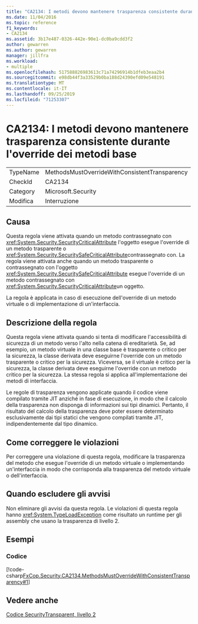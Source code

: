 ```yaml
---
title: "CA2134: I metodi devono mantenere trasparenza consistente durante l'override dei metodi base"
ms.date: 11/04/2016
ms.topic: reference
f1_keywords:
- CA2134
ms.assetid: 3b17e487-0326-442e-90e1-dc0ba9cdd3f2
author: gewarren
ms.author: gewarren
manager: jillfra
ms.workload:
- multiple
ms.openlocfilehash: 517588826983613c71a74296914b1dfeb3eaa2b4
ms.sourcegitcommit: e98db44f3a33529b0ba188d24390efd09e548191
ms.translationtype: MT
ms.contentlocale: it-IT
ms.lasthandoff: 09/25/2019
ms.locfileid: "71253307"
---
```

# <a name="ca2134-methods-must-keep-consistent-transparency-when-overriding-base-methods"></a>CA2134: I metodi devono mantenere trasparenza consistente durante l'override dei metodi base

|||
|-|-|
|TypeName|MethodsMustOverrideWithConsistentTransparency|
|CheckId|CA2134|
|Category|Microsoft.Security|
|Modifica|Interruzione|

## <a name="cause"></a>Causa
Questa regola viene attivata quando un metodo contrassegnato con <xref:System.Security.SecurityCriticalAttribute> l'oggetto esegue l'override di un metodo trasparente o <xref:System.Security.SecuritySafeCriticalAttribute>contrassegnato con. La regola viene attivata anche quando un metodo trasparente o contrassegnato con l'oggetto <xref:System.Security.SecuritySafeCriticalAttribute> esegue l'override di un metodo contrassegnato con <xref:System.Security.SecurityCriticalAttribute>un oggetto.

La regola è applicata in caso di esecuzione dell'override di un metodo virtuale o di implementazione di un'interfaccia.

## <a name="rule-description"></a>Descrizione della regola
Questa regola viene attivata quando si tenta di modificare l'accessibilità di sicurezza di un metodo verso l'alto nella catena di ereditarietà. Se, ad esempio, un metodo virtuale in una classe base è trasparente o critico per la sicurezza, la classe derivata deve eseguirne l'override con un metodo trasparente o critico per la sicurezza. Viceversa, se il virtuale è critico per la sicurezza, la classe derivata deve eseguirne l'override con un metodo critico per la sicurezza. La stessa regola si applica all'implementazione dei metodi di interfaccia.

Le regole di trasparenza vengono applicate quando il codice viene compilato tramite JIT anziché in fase di esecuzione, in modo che il calcolo della trasparenza non disponga di informazioni sui tipi dinamici. Pertanto, il risultato del calcolo della trasparenza deve poter essere determinato esclusivamente dai tipi statici che vengono compilati tramite JIT, indipendentemente dal tipo dinamico.

## <a name="how-to-fix-violations"></a>Come correggere le violazioni
Per correggere una violazione di questa regola, modificare la trasparenza del metodo che esegue l'override di un metodo virtuale o implementando un'interfaccia in modo che corrisponda alla trasparenza del metodo virtuale o dell'interfaccia.

## <a name="when-to-suppress-warnings"></a>Quando escludere gli avvisi
Non eliminare gli avvisi da questa regola. Le violazioni di questa regola hanno <xref:System.TypeLoadException> come risultato un runtime per gli assembly che usano la trasparenza di livello 2.

## <a name="examples"></a>Esempi

### <a name="code"></a>Codice
[!code-csharp[FxCop.Security.CA2134.MethodsMustOverrideWithConsistentTransparency#1](../code-quality/codesnippet/CSharp/ca2134-methods-must-keep-consistent-transparency-when-overriding-base-methods_1.cs)]

## <a name="see-also"></a>Vedere anche
[Codice SecurityTransparent, livello 2](/dotnet/framework/misc/security-transparent-code-level-2)